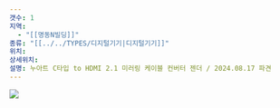 ```yaml
---
갯수: 1
지역:
  - "[[명동N빌딩]]"
종류: "[[../../TYPES/디지털기기|디지털기기]]"
위치: 
상세위치: 
설명: 누아트 C타입 to HDMI 2.1 미러링 케이블 컨버터 젠더 / 2024.08.17 파견
---
```

![](http://192.168.50.22/devices/240817_IMG_0109.jpg)